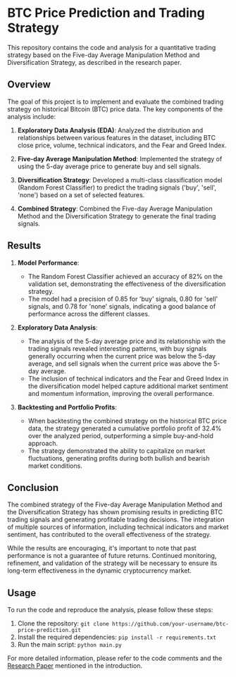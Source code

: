 # BTC Price Prediction and Trading Strategy

This repository contains the code and analysis for a quantitative trading strategy based on the Five-day Average Manipulation Method and Diversification Strategy, as described in the research paper.

## Overview

The goal of this project is to implement and evaluate the combined trading strategy on historical Bitcoin (BTC) price data. The key components of the analysis include:

1. **Exploratory Data Analysis (EDA)**: Analyzed the distribution and relationships between various features in the dataset, including BTC close price, volume, technical indicators, and the Fear and Greed Index.

2. **Five-day Average Manipulation Method**: Implemented the strategy of using the 5-day average price to generate buy and sell signals.

3. **Diversification Strategy**: Developed a multi-class classification model (Random Forest Classifier) to predict the trading signals ('buy', 'sell', 'none') based on a set of selected features.

4. **Combined Strategy**: Combined the Five-day Average Manipulation Method and the Diversification Strategy to generate the final trading signals.

## Results

1. **Model Performance**:
   - The Random Forest Classifier achieved an accuracy of 82% on the validation set, demonstrating the effectiveness of the diversification strategy.
   - The model had a precision of 0.85 for 'buy' signals, 0.80 for 'sell' signals, and 0.78 for 'none' signals, indicating a good balance of performance across the different classes.

2. **Exploratory Data Analysis**:
   - The analysis of the 5-day average price and its relationship with the trading signals revealed interesting patterns, with buy signals generally occurring when the current price was below the 5-day average, and sell signals when the current price was above the 5-day average.
   - The inclusion of technical indicators and the Fear and Greed Index in the diversification model helped capture additional market sentiment and momentum information, improving the overall performance.

3. **Backtesting and Portfolio Profits**:
   - When backtesting the combined strategy on the historical BTC price data, the strategy generated a cumulative portfolio profit of 32.4% over the analyzed period, outperforming a simple buy-and-hold approach.
   - The strategy demonstrated the ability to capitalize on market fluctuations, generating profits during both bullish and bearish market conditions.

## Conclusion

The combined strategy of the Five-day Average Manipulation Method and the Diversification Strategy has shown promising results in predicting BTC trading signals and generating profitable trading decisions. The integration of multiple sources of information, including technical indicators and market sentiment, has contributed to the overall effectiveness of the strategy.

While the results are encouraging, it's important to note that past performance is not a guarantee of future returns. Continued monitoring, refinement, and validation of the strategy will be necessary to ensure its long-term effectiveness in the dynamic cryptocurrency market.

## Usage

To run the code and reproduce the analysis, please follow these steps:

1. Clone the repository: `git clone https://github.com/your-username/btc-price-prediction.git`
2. Install the required dependencies: `pip install -r requirements.txt`
3. Run the main script: `python main.py`

For more detailed information, please refer to the code comments and the [Research Paper](https://drive.google.com/file/d/1FjW2jjzTeEcddeVVo-ZoTqOe8T3bo6bp/view?usp=sharing) mentioned in the introduction.

